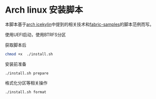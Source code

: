 # Arch linux 安装脚本

本脚本基于[arch icekylin](https://arch.icekylin.online/)中提到的相关技术和[fabric-samples](https://github.com/hyperledger/fabric-samples)的脚本范例而写。

使用UEFI启动，使用BTRFS分区

获取脚本后
```sh
chmod +x  ./install.sh
```


安装前准备
```
./install.sh prepare
```

格式化分区等相关操作
```
./install.sh format
```

